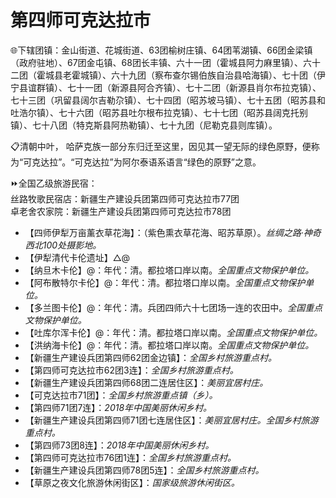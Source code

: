 # 第四师可克达拉市  
🌐下辖团镇：金山街道、花城街道、63团榆树庄镇、64团苇湖镇、66团金梁镇（政府驻地）、67团金屯镇、68团长丰镇、六十一团（霍城县阿力麻里镇）、六十二团（霍城县老霍城镇）、六十九团（察布查尔锡伯族自治县哈海镇）、七十团（伊宁县谊群镇）、七十一团（新源县阿合齐镇）、七十二团（新源县肖尔布拉克镇）、七十三团（巩留县阔尔吉勒尕镇）、七十四团（昭苏坡马镇）、七十五团（昭苏县和吐浩尔镇）、七十六团（昭苏县吐尔根布拉克镇）、七十七团（昭苏县阔克托别镇）、七十八团（特克斯县阿热勒镇）、七十九团（尼勒克县则库镇）。  

📋清朝中叶， 哈萨克族一部分东归迁至这里，因见其一望无际的绿色原野，便称为“可克达拉”。“可克达拉”为阿尔泰语系语言“绿色的原野”之意。  

⏩全国乙级旅游民宿：  
丝路牧歌民宿店：新疆生产建设兵团第四师可克达拉市77团  
卓老舍农家院：新疆生产建设兵团第四师可克达拉市78团  

* 【四师伊犁万亩薰衣草花海】：（紫色熏衣草花海、昭苏草原）。*丝绸之路·神奇西北100处摄影地。*  
* 【伊犁清代卡伦遗址】△@  
* 【纳旦木卡伦】@：年代：清。都拉塔口岸以南。*全国重点文物保护单位。*  
* 【阿布散特尔卡伦】@：年代：清。都拉塔口岸以南。*全国重点文物保护单位。*  
* 【多兰图卡伦】@：年代：清。兵团四师六十七团场一连的农田中。*全国重点文物保护单位。*  
* 【吐库尔浑卡伦】@：年代：清。都拉塔口岸以南。*全国重点文物保护单位。*  
* 【洪纳海卡伦】@：年代：清。都拉塔口岸以南。*全国重点文物保护单位。*  
* 【新疆生产建设兵团第四师62团金边镇】：*全国乡村旅游重点村。*  
* 【第四师可克达拉市62团3连】：*全国乡村旅游重点村。*  
* 【新疆生产建设兵团第四师68团二连居住区】：*美丽宜居村庄。*  
* 【可克达拉市71团】：*全国乡村旅游重点镇（乡）。*  
* 【第四师71团7连】：*2018年中国美丽休闲乡村。*  
* 【新疆生产建设兵团第四师71团七连居住区】：*美丽宜居村庄。全国乡村旅游重点村。*  
* 【第四师73团8连】：*2018年中国美丽休闲乡村。*  
* 【第四师可克达拉市76团1连】：*全国乡村旅游重点村。*  
* 【新疆生产建设兵团第四师78团5连】：*全国乡村旅游重点村。*  
* 【草原之夜文化旅游休闲街区】：*国家级旅游休闲街区。*  
